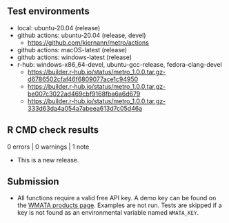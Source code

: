 ## Test environments

* local: ubuntu-20.04 (release)
* github actions: ubuntu-20.04 (release, devel)
  * <https://github.com/kiernann/metro/actions>
* github actions: macOS-latest (release)
* github actions: windows-latest (release) 
* r-hub: windows-x86_64-devel, ubuntu-gcc-release, fedora-clang-devel
  * <https://builder.r-hub.io/status/metro_1.0.0.tar.gz-d6786502cfaf46f6809077ace1c94950>
  * <https://builder.r-hub.io/status/metro_1.0.0.tar.gz-be007c3022ad469cbf9168fba6a6d679>
  * <https://builder.r-hub.io/status/metro_1.0.0.tar.gz-333d63da4a054a7abeea613d7c05d46a>

## R CMD check results

0 errors | 0 warnings | 1 note

* This is a new release.

## Submission

* All functions require a valid free API key. A demo key can be found on the 
  [WMATA products page][demo]. Examples are not run. Tests are skipped if a key
  is not found as an environmental variable named `WMATA_KEY`.
  
[demo]: https://developer.wmata.com/products/5475f236031f590f380924ff
